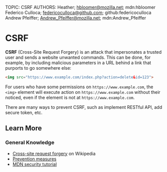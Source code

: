 TOPIC: CSRF
AUTHORS: Heather; hbloomer@mozilla.net; mdn:hbloomer
         Federico Culloca; federicoculloca@github.com; github:federicoculloca
         Andrew Pfeiffer; Andrew_Pfeiffer@mozilla.net; mdn:Andrew_Pfeiffer

# CSRF

**CSRF** (Cross-Site Request Forgery) is an attack that impersonates a trusted user and sends a
website unwanted commands. This can be done, for example, by including malicious parameters in a URL
behind a link that purports to go somewhere else:

```html
<img src="https://www.example.com/index.php?action=delete&id=123">
```

For users who have some permissions on `https://www.example.com`, the `<img>` element will execute
action on `https://www.example.com` without their noticed, even if the element is not at `https://www.example.com`.

There are many ways to prevent CSRF, such as implement RESTful API, add secure token, etc.

## Learn More

### General Knowledge

- [Cross-site request forgery](https://en.wikipedia.org/wiki/Cross-site%20request%20forgery) on Wikipedia
- [Prevention measures](https://www.owasp.org/index.php/Cross-Site_Request_Forgery_(CSRF)_Prevention_Cheat_Sheet)
- [MDN security tutorial](https://wiki.developer.mozilla.org/en-US/Learn/tutorial/Information_Security_Basics)
